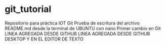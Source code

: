 
# git_tutorial
Repositorio para práctica IOT Git
Prueba de escritura del archivo README.md desde la terminal de UBUNTU con nano
Primer cambio en Git
LINEA AGREGADA DESDE GITHUB
LINEA AGREGADA DESDE GITHUB DESKTOP Y EN EL EDITOR DE TEXTO
